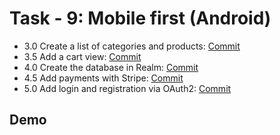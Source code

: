 
# Task - 9: Mobile first (Android)

- 3.0 Create a list of categories and products: [Commit](https://github.com/viashchuk/projektowanie-obiektowe/commit/c66e17bf285392281a130b68919aeb1faf02897e)
- 3.5 Add a cart view: [Commit](https://github.com/viashchuk/projektowanie-obiektowe/commit/6eb9d9ffa3220e7b98aeecb2bdf978e5cf9f6d5b)
- 4.0 Create the database in Realm: [Commit]()
- 4.5 Add payments with Stripe: [Commit]()
- 5.0 Add login and registration via OAuth2: [Commit]()

## Demo
